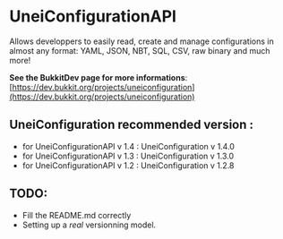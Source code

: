 # UneiConfigurationAPI
Allows developpers to easily read, create and manage configurations in almost any format: YAML, JSON, NBT, SQL, CSV, raw binary and much more!

**See the BukkitDev page for more informations**: [https://dev.bukkit.org/projects/uneiconfiguration](https://dev.bukkit.org/projects/uneiconfiguration)

## UneiConfiguration recommended version :

- for UneiConfigurationAPI v 1.4 : UneiConfiguration v 1.4.0
- for UneiConfigurationAPI v 1.3 : UneiConfiguration v 1.3.0
- for UneiConfigurationAPI v 1.2 : UneiConfiguration v 1.2.8

## TODO:
* Fill the README.md correctly
* Setting up a *real* versionning model.
